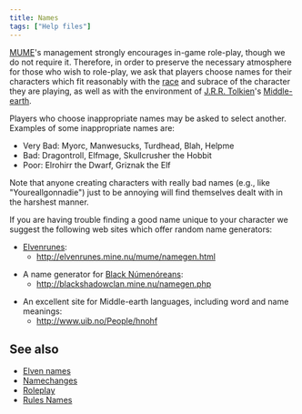 ```yaml
---
title: Names
tags: ["Help files"]
---
```

[MUME](MUME "wikilink")'s management strongly encourages in-game
role-play, though we do not require it. Therefore, in order to preserve
the necessary atmosphere for those who wish to role-play, we ask that
players choose names for their characters which fit reasonably with the
[race](race "wikilink") and subrace of the character they are playing,
as well as with the environment of [J.R.R.
Tolkien](J.R.R._Tolkien "wikilink")'s
[Middle-earth](Middle-earth "wikilink").

Players who choose inappropriate names may be asked to select another.
Examples of some inappropriate names are:

- Very Bad: Myorc, Manwesucks, Turdhead, Blah, Helpme
- Bad: Dragontroll, Elfmage, Skullcrusher the Hobbit
- Poor: Elrohirr the Dwarf, Griznak the Elf

Note that anyone creating characters with really bad names (e.g., like
"Youreallgonnadie") just to be annoying will find themselves dealt with
in the harshest manner.

If you are having trouble finding a good name unique to your character
we suggest the following web sites which offer random name generators:

- [Elvenrunes](http://elvenrunes.mine.nu/):
  - <http://elvenrunes.mine.nu/mume/namegen.html>

<!-- -->

- A name generator for [Black Númenóreans](Black_Númenórean "wikilink"):
  - <http://blackshadowclan.mine.nu/namegen.php>

<!-- -->

- An excellent site for Middle-earth languages, including word and name
  meanings:
  - <http://www.uib.no/People/hnohf>

## See also

- [Elven names](Elven_names "wikilink")
- [Namechanges](Namechanges "wikilink")
- [Roleplay](Roleplay "wikilink")
- [Rules Names](Rules_Names "wikilink")
